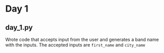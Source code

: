 # Day 1

## day_1.py

Wrote code that accepts input from the user and generates a band name with the inputs. The accepted inputs are `first_name` and `city_name`